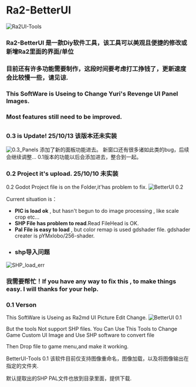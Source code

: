 # Ra2-BetterUI
![Ra2UI-Tools](https://img.cdn1.vip/i/68e8eb1f92c78_1760095007.png)

### Ra2-BetterUI 是一款Diy软件工具，该工具可以美观且便捷的修改或新增Ra2里面的界面/单位
### 目前还有许多功能需要制作，这段时间要考虑打工挣钱了，更新速度会比较慢一些，请见谅.

### This SoftWare is Useing to Change Yuri's Revenge UI Panel Images.
### Most features still need to be improved.
##

### 0.3 is Update! 25/10/13 该版本还未实装
![0.3_Panels](https://img.cdn1.vip/i/68ebdeb2d66d0_1760288434.webp)
添加了新的面板功能进去。 新窗口还有很多诸如此类的bug，后续会继续调整...
0.1版本的功能以后会添加进去，整合到一起。

### 0.2 Project it's upload. 25/10/10 未实装
0.2 Godot Project file is on the Folder,it'has problem to fix.
![BetterUI 0.2](https://img.cdn1.vip/i/68e8e6a57642d_1760093861.webp)

Current situation is：
* **PIC is load ok** , but hasn't begun to do image processing , like scale crop etc...
* **SHP File has problem to read**.Read FileHead is  OK.
* **Pal File is easy to load** , but color remap is used gdshader file.
gdshader creater is pYMxlobo/256-shader.
* ### shp导入问题
![SHP_load_err](https://img.cdn1.vip/i/68e8e6a56df7c_1760093861.webp)
### 我需要帮忙！If you have any way to fix this , to make things easy. I will thanks for your help.
### 0.1 Verson 
This SoftWare is Useing as Ra2md UI Picture Edit Change.
![BetterUI 0.1](https://img.cdn1.vip/i/68e8eacd35fa8_1760094925.webp)

But the tools Not support SHP files.
You Can Use This Tools to Change Game Custom UI Image and Use SHP software to convert file

Then Drop file to game menu,and make it working.

BetterUI-Tools 0.1
该软件目前仅支持图像重命名，图像加载，以及将图像输出在指定的文件夹.

默认提取出的SHP PAL文件也放到目录里面，提供下载.
